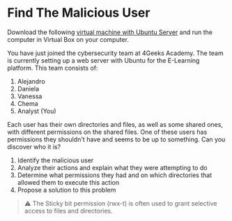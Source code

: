 # Find The Malicious User

Download the following [virtual machine with Ubuntu Server](https://storage.googleapis.com/breathecode/virtualbox/Ubuntu-Server-Find-Malicious-User.ova) and run the computer in Virtual Box on your computer.

You have just joined the cybersecurity team at 4Geeks Academy. The team is currently setting up a web server with Ubuntu for the E-Learning platform. This team consists of:

1. Alejandro
2. Daniela
3. Vanessa
4. Chema
5. Analyst (You)

Each user has their own directories and files, as well as some shared ones, with different permissions on the shared files. One of these users has permissions they shouldn't have and seems to be up to something. Can you discover who it is?

1. Identify the malicious user
2. Analyze their actions and explain what they were attempting to do
3. Determine what permissions they had and on which directories that allowed them to execute this action
4. Propose a solution to this problem

> ⚠️ The Sticky bit permission (rwx-t) is often used to grant selective access to files and directories.
